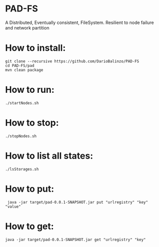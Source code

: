 # PAD-FS

A Distributed, Eventually consistent, FileSystem. Resilient to node failure and network partition


How to install:
===============

```
git clone --recursive https://github.com/DarioBalinzo/PAD-FS
cd PAD-FS/pad
mvn clean package
```

How to run:
==========
```
./startNodes.sh
```


How to stop:
=============
```
./stopNodes.sh
```


How to list all states:
=======================
```
./lsStorages.sh
```



How to put:
==========
```
 java -jar target/pad-0.0.1-SNAPSHOT.jar put "urlregistry" "key" "value"

```

How to get:
==========
```
java -jar target/pad-0.0.1-SNAPSHOT.jar get "urlregistry" "key" 

```